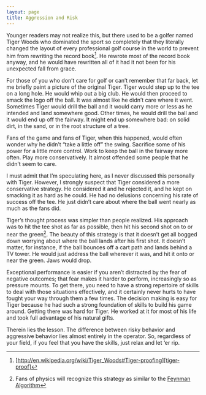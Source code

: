 ```yaml
---
layout: page
title: Aggression and Risk
---
```


Younger readers may not realize this, but there used to be a golfer named Tiger Woods who dominated the sport so completely that they literally changed the layout of every professional golf course in the world to prevent him from rewriting the record book[^1]. He rewrote most of the record book anyway, and he would have rewritten all of it had it not been for his unexpected fall from grace.

For those of you who don’t care for golf or can’t remember that far back, let me briefly paint a picture of the original Tiger. Tiger would step up to the tee on a long hole. He would whip out a big club. He would then proceed to smack the logo off the ball. It was almost like he didn’t care where it went. Sometimes Tiger would drill the ball and it would carry more or less as he intended and land somewhere good. Other times, he would drill the ball and it would end up off the fairway. It might end up somewhere bad: on solid dirt, in the sand, or in the root structure of a tree.

Fans of the game and fans of Tiger, when this happened, would often wonder why he didn’t “take a little off” the swing. Sacrifice some of his power for a little more control. Work to keep the ball in the fairway more often. Play more conservatively. It almost offended some people that he didn’t seem to care.

I must admit that I’m speculating here, as I never discussed this personally with Tiger. However, I strongly suspect that Tiger considered a more conservative strategy. He considered it and he rejected it, and he kept on smacking it as hard as he could. He had no delusions concerning his rate of success off the tee. He just didn’t care about where the ball went nearly as much as the
fans did.

Tiger’s thought process was simpler than people realized. His approach was to hit the tee shot as far as possible, then hit his second shot on to or near the green[^2]. The beauty of this strategy is that it doesn’t get all bogged down worrying about where the ball lands after his first shot. It doesn’t matter, for instance, if the ball bounces off a cart path and lands behind a TV tower. He would just address the ball wherever it was, and hit it onto or near the green. Jaws would drop.

Exceptional performance is easier if you aren’t distracted by the fear of negative outcomes; that fear makes it harder to perform, increasingly so as pressure mounts. To get there, you need to have a strong repertoire of skills to deal with those situations effectively, and it certainly never hurts to have fought your way through them a few times. The decision making is easy for Tiger because he had such a strong foundation of skills to build his game around. Getting there was hard for Tiger. He worked at it for most of his life and took full advantage of his natural gifts.

Therein lies the lesson. The difference between risky behavior and aggressive behavior lies almost entirely in the operator. So, regardless of your field, if you feel that you have the skills, just relax and let ‘er rip.

[^1]: [http://en.wikipedia.org/wiki/Tiger_Woods#Tiger-proofing][tiger-proof]
[^2]: Fans of physics will recognize this strategy as similar to the [Feynman Algorithm][feynman-alg]

[tiger-proof]: http://en.wikipedia.org/wiki/Tiger_Woods#Tiger-proofing
[feynman-alg]: http://c2.com/cgi/wiki?FeynmanAlgorithm
